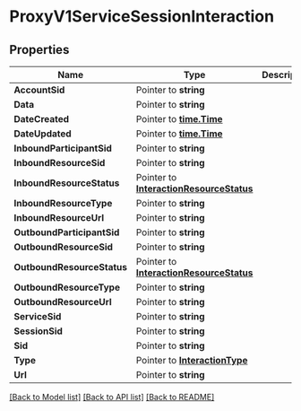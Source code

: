 # ProxyV1ServiceSessionInteraction

## Properties

Name | Type | Description | Notes
------------ | ------------- | ------------- | -------------
**AccountSid** | Pointer to **string** |  | [optional] 
**Data** | Pointer to **string** |  | [optional] 
**DateCreated** | Pointer to [**time.Time**](time.Time.md) |  | [optional] 
**DateUpdated** | Pointer to [**time.Time**](time.Time.md) |  | [optional] 
**InboundParticipantSid** | Pointer to **string** |  | [optional] 
**InboundResourceSid** | Pointer to **string** |  | [optional] 
**InboundResourceStatus** | Pointer to [**InteractionResourceStatus**](interaction_resource_status.md) |  | [optional] 
**InboundResourceType** | Pointer to **string** |  | [optional] 
**InboundResourceUrl** | Pointer to **string** |  | [optional] 
**OutboundParticipantSid** | Pointer to **string** |  | [optional] 
**OutboundResourceSid** | Pointer to **string** |  | [optional] 
**OutboundResourceStatus** | Pointer to [**InteractionResourceStatus**](interaction_resource_status.md) |  | [optional] 
**OutboundResourceType** | Pointer to **string** |  | [optional] 
**OutboundResourceUrl** | Pointer to **string** |  | [optional] 
**ServiceSid** | Pointer to **string** |  | [optional] 
**SessionSid** | Pointer to **string** |  | [optional] 
**Sid** | Pointer to **string** |  | [optional] 
**Type** | Pointer to [**InteractionType**](interaction_type.md) |  | [optional] 
**Url** | Pointer to **string** |  | [optional] 

[[Back to Model list]](../README.md#documentation-for-models) [[Back to API list]](../README.md#documentation-for-api-endpoints) [[Back to README]](../README.md)


